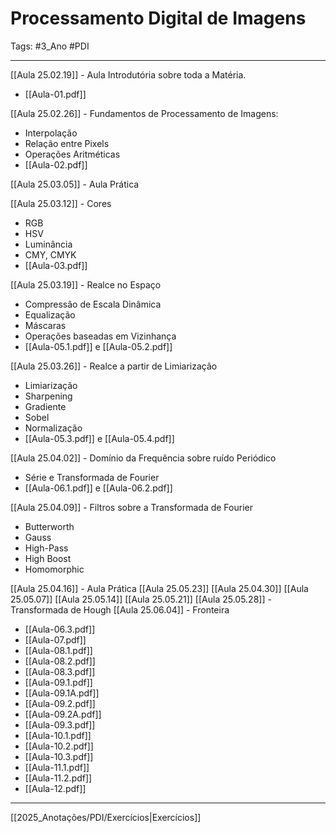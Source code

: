 # Processamento Digital de Imagens

Tags: #3_Ano #PDI 

---

[[Aula 25.02.19]] - Aula Introdutória sobre toda a Matéria.
- [[Aula-01.pdf]]

[[Aula 25.02.26]] - Fundamentos de Processamento de Imagens:
- Interpolação
- Relação entre Pixels
- Operações Aritméticas
- [[Aula-02.pdf]]

[[Aula 25.03.05]] - Aula Prática

[[Aula 25.03.12]] - Cores
- RGB
- HSV
- Luminância
- CMY, CMYK
- [[Aula-03.pdf]]

[[Aula 25.03.19]] - Realce no Espaço
- Compressâo de Escala Dinâmica
- Equalização
- Máscaras
- Operações baseadas em Vizinhança
- [[Aula-05.1.pdf]] e [[Aula-05.2.pdf]]

[[Aula 25.03.26]] - Realce a partir de Limiarização
- Limiarização
- Sharpening
- Gradiente
- Sobel
- Normalização
- [[Aula-05.3.pdf]] e [[Aula-05.4.pdf]]

[[Aula 25.04.02]] - Domínio da Frequência sobre ruído Periódico
- Série e Transformada de Fourier
- [[Aula-06.1.pdf]] e [[Aula-06.2.pdf]]

[[Aula 25.04.09]] - Filtros sobre a Transformada de Fourier
- Butterworth
- Gauss
- High-Pass
- High Boost
- Homomorphic

[[Aula 25.04.16]] - Aula Prática
[[Aula 25.05.23]]
[[Aula 25.04.30]]
[[Aula 25.05.07]]
[[Aula 25.05.14]]
[[Aula 25.05.21]]
[[Aula 25.05.28]] - Transformada de Hough
[[Aula 25.06.04]] - Fronteira

- [[Aula-06.3.pdf]]
- [[Aula-07.pdf]]
- [[Aula-08.1.pdf]]
- [[Aula-08.2.pdf]]
- [[Aula-08.3.pdf]]
- [[Aula-09.1.pdf]]
- [[Aula-09.1A.pdf]]
- [[Aula-09.2.pdf]]
- [[Aula-09.2A.pdf]]
- [[Aula-09.3.pdf]]
- [[Aula-10.1.pdf]]
- [[Aula-10.2.pdf]]
- [[Aula-10.3.pdf]]
- [[Aula-11.1.pdf]]
- [[Aula-11.2.pdf]]
- [[Aula-12.pdf]]

---

[[2025_Anotações/PDI/Exercícios|Exercícios]]
